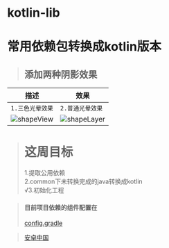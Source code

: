 # kotlin-lib  

常用依赖包转换成kotlin版本
=============
>## 添加两种阴影效果
|描述|效果|
|---|---|
|`1.三色光晕效果`|`2.普通光晕效果`|
|![shapeView](../master/example/shapeView.gif "shapeView")|![shapeLayer](../master/example/shapeLayer.gif "shapeLayer")|


># 这周目标 
>1.提取公用依赖  
>2.common下未转换完成的java转换成kotlin  
>&radic;3.初始化工程



>#### 目前项目依赖的组件配置在
>[config.gradle](https://github.com/KingZD/kotlin-lib/blob/master/config/config.gradle "config.gradle")

>[安卓中国](https://developer.android.google.cn/index.html "安卓中国")
